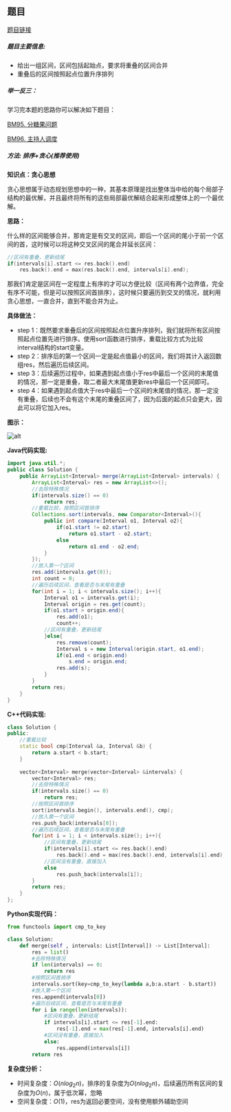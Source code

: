 ## 题目
[题目链接](https://www.nowcoder.com/practice/69f4e5b7ad284a478777cb2a17fb5e6a?tpId=295&tqId=691&sourceUrl=/exam/oj&channenl=wgithub&fromPut=wgithub)

##### 题目主要信息:

- 给出一组区间，区间包括起始点，要求将重叠的区间合并
- 重叠后的区间按照起点位置升序排列

##### 举一反三：

学习完本题的思路你可以解决如下题目：

[BM95. 分糖果问题](https://www.nowcoder.com/practice/76039109dd0b47e994c08d8319faa352?tpId=295&tqId=1008104)

[BM96. 主持人调度](https://www.nowcoder.com/practice/4edf6e6d01554870a12f218c94e8a299?tpId=295&tqId=1267319)


##### 方法: 排序+贪心(推荐使用)

**知识点：贪心思想**

贪心思想属于动态规划思想中的一种，其基本原理是找出整体当中给的每个局部子结构的最优解，并且最终将所有的这些局部最优解结合起来形成整体上的一个最优解。

**思路：**

什么样的区间能够合并，那肯定是有交叉的区间，即后一个区间的尾小于前一个区间的首，这时候可以将这种交叉区间的尾合并延长区间：
```cpp
//区间有重叠，更新结尾
if(intervals[i].start <= res.back().end) 
    res.back().end = max(res.back().end, intervals[i].end);
```

那我们肯定是区间在一定程度上有序的才可以方便比较（区间有两个边界值，完全有序不可能，但是可以按照区间首排序），这时候只要遍历到交叉的情况，就利用贪心思想，一直合并，直到不能合并为止。

**具体做法：**

- step 1：既然要求重叠后的区间按照起点位置升序排列，我们就将所有区间按照起点位置先进行排序。使用sort函数进行排序，重载比较方式为比较interval结构的start变量。
- step 2：排序后的第一个区间一定是起点值最小的区间，我们将其计入返回数组res，然后遍历后续区间。
- step 3：后续遍历过程中，如果遇到起点值小于res中最后一个区间的末尾值的情况，那一定是重叠，取二者最大末尾值更新res中最后一个区间即可。
- step 4：如果遇到起点值大于res中最后一个区间的末尾值的情况，那一定没有重叠，后续也不会有这个末尾的重叠区间了，因为后面的起点只会更大，因此可以将它加入res。

**图示：**

![alt](https://uploadfiles.nowcoder.com/images/20220205/397721558_1644065650879/F2925680FFBBBEAF9B4DE9E5A1765F9E)

**Java代码实现:**
```java
import java.util.*;
public class Solution {
    public ArrayList<Interval> merge(ArrayList<Interval> intervals) {
        ArrayList<Interval> res = new ArrayList<>();
        //去除特殊情况
        if(intervals.size() == 0) 
            return res;
        //重载比较，按照区间首排序
        Collections.sort(intervals, new Comparator<Interval>(){
            public int compare(Interval o1, Interval o2){
                if(o1.start != o2.start)
                    return o1.start - o2.start;
                else
                    return o1.end - o2.end;
            }
        }); 
        //放入第一个区间
        res.add(intervals.get(0)); 
        int count = 0;
        //遍历后续区间，查看是否与末尾有重叠
        for(int i = 1; i < intervals.size(); i++){
            Interval o1 = intervals.get(i);
            Interval origin = res.get(count);
            if(o1.start > origin.end){
                res.add(o1);
                count++;
            //区间有重叠，更新结尾
            }else{ 
                res.remove(count);
                Interval s = new Interval(origin.start, o1.end);
                if(o1.end < origin.end)
                    s.end = origin.end;
                res.add(s);
            }
        }
        return res;
    }
}
```
**C++代码实现:**
```cpp
class Solution {
public:
    //重载比较
    static bool cmp(Interval &a, Interval &b) { 
        return a.start < b.start;
    }
    
    vector<Interval> merge(vector<Interval> &intervals) {
        vector<Interval> res;
        //去除特殊情况
        if(intervals.size() == 0) 
            return res;
        //按照区间首排序
        sort(intervals.begin(), intervals.end(), cmp); 
        //放入第一个区间
        res.push_back(intervals[0]); 
        //遍历后续区间，查看是否与末尾有重叠
        for(int i = 1; i < intervals.size(); i++){ 
            //区间有重叠，更新结尾
            if(intervals[i].start <= res.back().end) 
                res.back().end = max(res.back().end, intervals[i].end);
            //区间没有重叠，直接加入
            else 
                res.push_back(intervals[i]);
        }
        return res;
    }
};
```

**Python实现代码：**
```python
from functools import cmp_to_key

class Solution:
    def merge(self , intervals: List[Interval]) -> List[Interval]:
        res = list()
        #去除特殊情况
        if len(intervals) == 0: 
            return res
        #按照区间首排序
        intervals.sort(key=cmp_to_key(lambda a,b:a.start - b.start))
        #放入第一个区间
        res.append(intervals[0]) 
        #遍历后续区间，查看是否与末尾有重叠
        for i in range(len(intervals)): 
            #区间有重叠，更新结尾
            if intervals[i].start <= res[-1].end: 
                res[-1].end = max(res[-1].end, intervals[i].end)
            #区间没有重叠，直接加入
            else: 
                res.append(intervals[i])
        return res


```
**复杂度分析：**

- 时间复杂度：$O(nlog_2n)$，排序的复杂度为$O(nlog_2n)$，后续遍历所有区间的复杂度为$O(n)$，属于低次幂，忽略
- 空间复杂度：$O(1)$，res为返回必要空间，没有使用额外辅助空间